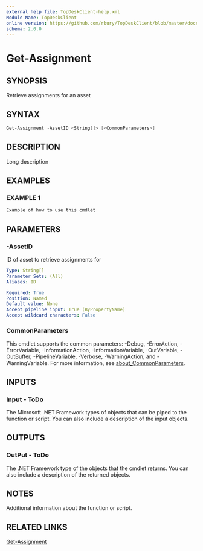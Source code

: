 ```yaml
---
external help file: TopDeskClient-help.xml
Module Name: TopDeskClient
online version: https://github.com/rbury/TopDeskClient/blob/master/docs/Get-Assignemnt.md
schema: 2.0.0
---
```


# Get-Assignment

## SYNOPSIS

Retrieve assignments for an asset

## SYNTAX

``` Powershell
Get-Assignment -AssetID <String[]> [<CommonParameters>]
```

## DESCRIPTION

Long description

## EXAMPLES

### EXAMPLE 1

``` Powershell
Example of how to use this cmdlet
```

## PARAMETERS

### -AssetID

ID of asset to retrieve assignments for

```yaml
Type: String[]
Parameter Sets: (All)
Aliases: ID

Required: True
Position: Named
Default value: None
Accept pipeline input: True (ByPropertyName)
Accept wildcard characters: False
```

### CommonParameters

This cmdlet supports the common parameters: -Debug, -ErrorAction, -ErrorVariable, -InformationAction, -InformationVariable, -OutVariable, -OutBuffer, -PipelineVariable, -Verbose, -WarningAction, and -WarningVariable. For more information, see [about_CommonParameters](http://go.microsoft.com/fwlink/?LinkID=113216).

## INPUTS

### Input - ToDo

The Microsoft .NET Framework types of objects that can be piped to the function or script.
You can also include a description of the input objects.

## OUTPUTS

### OutPut - ToDo

The .NET Framework type of the objects that the cmdlet returns.
You can also include a description of the returned objects.

## NOTES

Additional information about the function or script.

## RELATED LINKS

[Get-Assignment](https://github.com/rbury/TopDeskClient/blob/master/docs/Get-Assignment.md)
